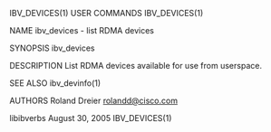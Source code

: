 IBV_DEVICES(1)                                                                                  USER COMMANDS                                                                                  IBV_DEVICES(1)



NAME
       ibv_devices - list RDMA devices


SYNOPSIS
       ibv_devices


DESCRIPTION
       List RDMA devices available for use from userspace.


SEE ALSO
       ibv_devinfo(1)


AUTHORS
       Roland Dreier
              <rolandd@cisco.com>



libibverbs                                                                                     August 30, 2005                                                                                 IBV_DEVICES(1)
